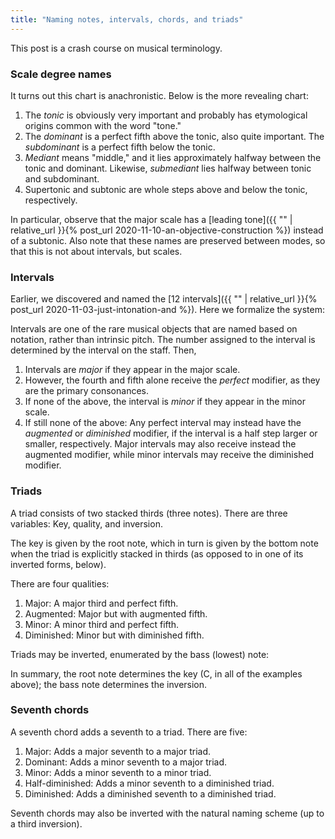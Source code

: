 ```yaml
---
title: "Naming notes, intervals, chords, and triads"
---
```


This post is a crash course on musical terminology.

### Scale degree names

<div id="scale"></div>
<script>
makeInteractive("scale", `
X:1
K:C
L: 1/4
Q:1/4=60
CDEFGAB
w: tonic supertonic mediant subdominant dominant submediant leading~tone
`);
D('scale').style.display = "none";
</script>

It turns out this chart is anachronistic. Below is the more revealing chart:

<div id="scale2"></div>
<script>
makeInteractive("scale2", `
X:1
K:C
L: 1/4
Q:1/4=60
C|[D_B,]|[EA,]|[GF,]|
w: tonic supertonic/subtonic mediant/submediant dominant/subdominant
`);
D('scale2').style.display = "none";
</script>


1. The _tonic_ is obviously very important and probably has etymological origins common with the word "tone."
2. The _dominant_ is a perfect fifth above the tonic, also quite important. The _subdominant_ is a perfect fifth below the tonic.
3. _Mediant_ means "middle," and it lies approximately halfway between the tonic and dominant. Likewise, _submediant_ lies halfway between tonic and subdominant.
4. Supertonic and subtonic are whole steps above and below the tonic, respectively.

In particular, observe that the major scale has a [leading tone]({{ "" | relative_url }}{% post_url 2020-11-10-an-objective-construction %}) instead of a subtonic. Also note that these names are preserved between modes, so that this is not about intervals, but scales.

### Intervals

Earlier, we discovered and named the [12 intervals]({{ "" | relative_url }}{% post_url 2020-11-03-just-intonation-and %}). Here we formalize the system:

Intervals are one of the rare musical objects that are named based on notation, rather than intrinsic pitch. The number assigned to the interval is determined by the interval on the staff. Then,

1. Intervals are _major_ if they appear in the major scale.
1. However, the fourth and fifth alone receive the _perfect_ modifier, as they are the primary consonances.
3. If none of the above, the interval is _minor_ if they appear in the minor scale.
4. If still none of the above: Any perfect interval may instead have the _augmented_ or _diminished_ modifier, if the interval is a half step larger or smaller, respectively. Major intervals may also receive instead the augmented modifier, while minor intervals may receive the diminished modifier.

### Triads

A triad consists of two stacked thirds (three notes). There are three variables: Key, quality, and inversion. 

The key is given by the root note, which in turn is given by the bottom note when the triad is explicitly stacked in thirds (as opposed to in one of its inverted forms, below).

There are four qualities:

<div id="scale3"></div>
<script>
makeInteractive("scale3", `
X:1
K:C
L: 1/4
Q:1/4=60
  [CEG}|[CE^G]|[C_EG]|[C_E_G]|
w: major augmented minor diminished~
`);
</script>

1. Major: A major third and perfect fifth.
2. Augmented: Major but with augmented fifth.
3. Minor: A minor third and perfect fifth.
4. Diminished: Minor but with diminished fifth.

Triads may be inverted, enumerated by the bass (lowest) note:
<div id="scale4"></div>
<script>
makeInteractive("scale4", `
X:1
K:C
L: 1/4
Q:1/4=60
  [CEG}|[C'EG]|[CEG,]|
w: root~position first~inversion second~inversion
`);
</script>

In summary, the root note determines the key (C, in all of the examples above); the bass note determines the inversion.

### Seventh chords

A seventh chord adds a seventh to a triad. There are five:

1. Major: Adds a major seventh to a major triad.
2. Dominant: Adds a minor seventh to a major triad.
3. Minor: Adds a minor seventh to a minor triad.
4. Half-diminished: Adds a minor seventh to a diminished triad.
5. Diminished: Adds a diminished seventh to a diminished triad.

Seventh chords may also be inverted with the natural naming scheme (up to a third inversion).


